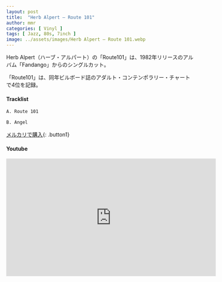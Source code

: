 ```yaml
---
layout: post
title:  "Herb Alpert – Route 101"
author: mmr
categories: [ Vinyl ]
tags: [ Jazz, 80s, 7inch ]
image: ../assets/images/Herb Alpert – Route 101.webp
---
```


Herb Alpert（ハーブ・アルパート）の「Route101」は、1982年リリースのアルバム「Fandango」からのシングルカット。

「Route101」は、同年ビルボード誌のアダルト・コンテンポラリー・チャートで4位を記録。

#### Tracklist
```md
A. Route 101

B. Angel
```

[メルカリで購入](https://jp.mercari.com/item/m71588915850?afid=6142608987){: .button1}

#### Youtube
<iframe width="560" height="315" src="https://www.youtube.com/embed/5TTWzNmGx-o?si=k2UIZzttmRIfqlYi" title="YouTube video player" frameborder="0" allow="accelerometer; autoplay; clipboard-write; encrypted-media; gyroscope; picture-in-picture; web-share" referrerpolicy="strict-origin-when-cross-origin" allowfullscreen></iframe>